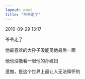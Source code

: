 ```yaml
---
layout: post
title: "爷爷走了"
---
```


2010-09-29 13:17

爷爷走了

他最喜欢的大孙子没能见他最后一面

他也没能看一眼他的孙媳妇

遗憾，是这个世界上最让人无法释怀的

